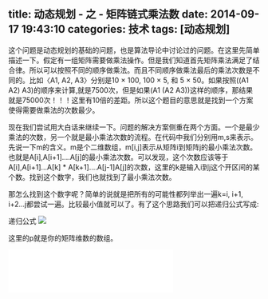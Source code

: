 title: 动态规划 - 之 - 矩阵链式乘法数
date: 2014-09-17 19:43:10
categories: 技术
tags: [动态规划]
---

这个问题是动态规划的基础的问题，也是算法导论中讨论过的问题。在这里先简单描述一下。假定有一组矩阵需要做乘法操作。但是我们知道首先矩阵乘法满足了结合律。所以可以按照不同的顺序做乘法。而且不同顺序做乘法最后的乘法次数是不同的。比如〈A1, A2, A3〉分别是10 × 100, 100 × 5, 和 5 × 50。如果按照((A1 A2) A3)的顺序来计算,就是7500次，但是如果(A1 (A2 A3))这样的顺序，那结果就是75000次！！！这里有10倍的差距。所以这个题目的意思就是找到一个方案使得需要做乘法的次数最少。

<!--more-->

现在我们尝试用大白话来继续一下。问题的解决方案侧重在两个方面。一个是最少乘法的次数，另一个就是最小乘法次数的流程。在代码中我们分别用m,s来表示。先说一下m的含义。m是个二维数组，m[i,j]表示从矩阵i到矩阵j的最小乘法次数。也就是A[i],A[i+1]....A[j]的最小乘法次数。可以发现，这个次数应该等于A[i],A[i+1]...A[k] * A[k+1]....A[j-1]A[j]的次数，这里的k是输入i到j这个开区间的某个数。找到这个数字，我们也就找到了最小乘法次数。

那怎么找到这个数字呢？简单的说就是把所有的可能性都列举出一遍k=i, i+1, i+2...j都尝试一遍。比较最小值就可以了。有了这个思路我们可以把递归公式写成:

递归公式
![](https://static.flickr.com/3869/15273951495_c1463fdaf4_o.png)

这里的p就是你的矩阵维数的数组。

<iframe frameborder="no" border="0" marginwidth="0" marginheight="0" width=330 height=86 src="//music.163.com/outchain/player?type=2&id=32628933&auto=1&height=66"></iframe>
